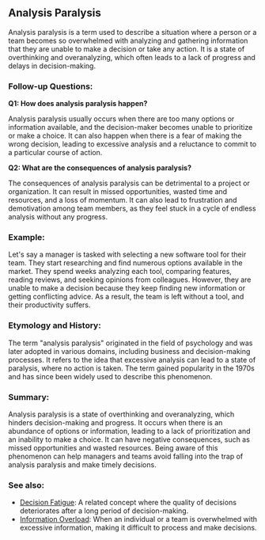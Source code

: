 ## Analysis Paralysis

Analysis paralysis is a term used to describe a situation where a person or a
team becomes so overwhelmed with analyzing and gathering information that they
are unable to make a decision or take any action. It is a state of overthinking
and overanalyzing, which often leads to a lack of progress and delays in
decision-making.

### Follow-up Questions:

**Q1: How does analysis paralysis happen?**

Analysis paralysis usually occurs when there are too many options or
information available, and the decision-maker becomes unable to prioritize or
make a choice. It can also happen when there is a fear of making the wrong
decision, leading to excessive analysis and a reluctance to commit to a
particular course of action.

**Q2: What are the consequences of analysis paralysis?**

The consequences of analysis paralysis can be detrimental to a project or
organization. It can result in missed opportunities, wasted time and resources,
and a loss of momentum. It can also lead to frustration and demotivation among
team members, as they feel stuck in a cycle of endless analysis without any
progress.

### Example:

Let's say a manager is tasked with selecting a new software tool for their
team. They start researching and find numerous options available in the market.
They spend weeks analyzing each tool, comparing features, reading reviews, and
seeking opinions from colleagues. However, they are unable to make a decision
because they keep finding new information or getting conflicting advice. As a
result, the team is left without a tool, and their productivity suffers.

### Etymology and History:

The term "analysis paralysis" originated in the field of psychology and was
later adopted in various domains, including business and decision-making
processes. It refers to the idea that excessive analysis can lead to a state of
paralysis, where no action is taken. The term gained popularity in the 1970s
and has since been widely used to describe this phenomenon.

### Summary:

Analysis paralysis is a state of overthinking and overanalyzing, which hinders
decision-making and progress. It occurs when there is an abundance of options
or information, leading to a lack of prioritization and an inability to make a
choice. It can have negative consequences, such as missed opportunities and
wasted resources. Being aware of this phenomenon can help managers and teams
avoid falling into the trap of analysis paralysis and make timely decisions.

### See also:

- [Decision Fatigue](?concept=decision+fatigue&specialist_role=Software+architect&target_audience=Manager+without+much+technical+background):
  A related concept where the quality of decisions deteriorates after a long
  period of decision-making.
- [Information Overload](?concept=information+overload&specialist_role=Software+architect&target_audience=Manager+without+much+technical+background):
  When an individual or a team is overwhelmed with excessive information,
  making it difficult to process and make decisions.